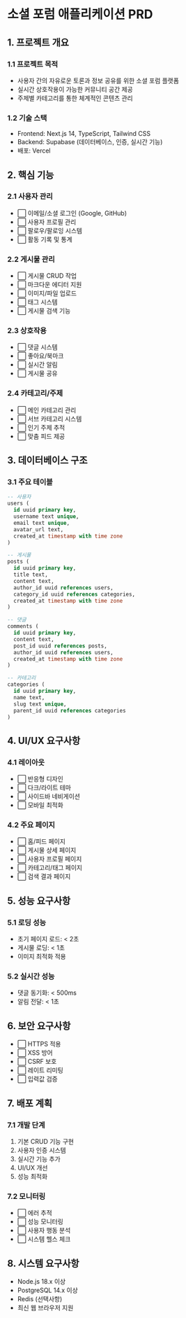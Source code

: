 # 소셜 포럼 애플리케이션 PRD

## 1. 프로젝트 개요

### 1.1 프로젝트 목적

- 사용자 간의 자유로운 토론과 정보 공유를 위한 소셜 포럼 플랫폼
- 실시간 상호작용이 가능한 커뮤니티 공간 제공
- 주제별 카테고리를 통한 체계적인 콘텐츠 관리

### 1.2 기술 스택

- Frontend: Next.js 14, TypeScript, Tailwind CSS
- Backend: Supabase (데이터베이스, 인증, 실시간 기능)
- 배포: Vercel

## 2. 핵심 기능

### 2.1 사용자 관리

- ⬜️ 이메일/소셜 로그인 (Google, GitHub)
- ⬜️ 사용자 프로필 관리
- ⬜️ 팔로우/팔로잉 시스템
- ⬜️ 활동 기록 및 통계

### 2.2 게시물 관리

- ⬜️ 게시물 CRUD 작업
- ⬜️ 마크다운 에디터 지원
- ⬜️ 이미지/파일 업로드
- ⬜️ 태그 시스템
- ⬜️ 게시물 검색 기능

### 2.3 상호작용

- ⬜️ 댓글 시스템
- ⬜️ 좋아요/북마크
- ⬜️ 실시간 알림
- ⬜️ 게시물 공유

### 2.4 카테고리/주제

- ⬜️ 메인 카테고리 관리
- ⬜️ 서브 카테고리 시스템
- ⬜️ 인기 주제 추적
- ⬜️ 맞춤 피드 제공

## 3. 데이터베이스 구조

### 3.1 주요 테이블

```sql
-- 사용자
users (
  id uuid primary key,
  username text unique,
  email text unique,
  avatar_url text,
  created_at timestamp with time zone
)

-- 게시물
posts (
  id uuid primary key,
  title text,
  content text,
  author_id uuid references users,
  category_id uuid references categories,
  created_at timestamp with time zone
)

-- 댓글
comments (
  id uuid primary key,
  content text,
  post_id uuid references posts,
  author_id uuid references users,
  created_at timestamp with time zone
)

-- 카테고리
categories (
  id uuid primary key,
  name text,
  slug text unique,
  parent_id uuid references categories
)
```

## 4. UI/UX 요구사항

### 4.1 레이아웃

- ⬜️ 반응형 디자인
- ⬜️ 다크/라이트 테마
- ⬜️ 사이드바 네비게이션
- ⬜️ 모바일 최적화

### 4.2 주요 페이지

- ⬜️ 홈/피드 페이지
- ⬜️ 게시물 상세 페이지
- ⬜️ 사용자 프로필 페이지
- ⬜️ 카테고리/태그 페이지
- ⬜️ 검색 결과 페이지

## 5. 성능 요구사항

### 5.1 로딩 성능

- 초기 페이지 로드: < 2초
- 게시물 로딩: < 1초
- 이미지 최적화 적용

### 5.2 실시간 성능

- 댓글 동기화: < 500ms
- 알림 전달: < 1초

## 6. 보안 요구사항

- ⬜️ HTTPS 적용
- ⬜️ XSS 방어
- ⬜️ CSRF 보호
- ⬜️ 레이트 리미팅
- ⬜️ 입력값 검증

## 7. 배포 계획

### 7.1 개발 단계

1. 기본 CRUD 기능 구현
2. 사용자 인증 시스템
3. 실시간 기능 추가
4. UI/UX 개선
5. 성능 최적화

### 7.2 모니터링

- ⬜️ 에러 추적
- ⬜️ 성능 모니터링
- ⬜️ 사용자 행동 분석
- ⬜️ 시스템 헬스 체크

## 8. 시스템 요구사항

- Node.js 18.x 이상
- PostgreSQL 14.x 이상
- Redis (선택사항)
- 최신 웹 브라우저 지원
